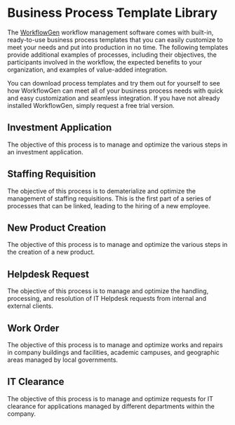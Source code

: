 # Business Process Template Library

The [WorkflowGen](https://www.workflowgen.com/) workflow management software comes with built-in, ready-to-use business process templates that you can easily customize to meet your needs and put into production in no time. The following templates provide additional examples of processes, including their objectives, the participants involved in the workflow, the expected benefits to your organization, and examples of value-added integration.

You can download process templates and try them out for yourself to see how WorkflowGen can meet all of your business process needs with quick and easy customization and seamless integration. If you have not already installed WorkflowGen, simply request a free trial version.

## Investment Application

The objective of this process is to manage and optimize the various steps in an investment application.

## Staffing Requisition

The objective of this process is to dematerialize and optimize the management of staffing requisitions. This is the first part of a series of processes that can be linked, leading to the hiring of a new employee.

## New Product Creation

The objective of this process is to manage and optimize the various steps in the creation of a new product.

## Helpdesk Request

The objective of this process is to manage and optimize the handling, processing, and resolution of IT Helpdesk requests from internal and external clients.

## Work Order

The objective of this process is to manage and optimize works and repairs in company buildings and facilities, academic campuses, and geographic areas managed by local governments.

## IT Clearance

The objective of this process is to manage and optimize requests for IT clearance for applications managed by different departments within the company.

